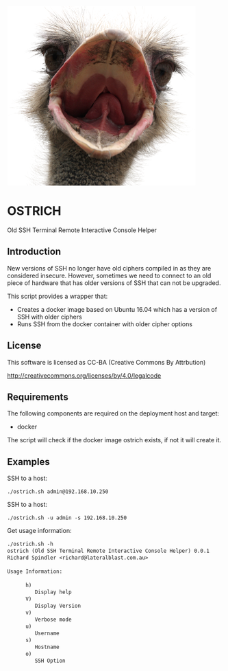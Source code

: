 ![alt tag](https://raw.githubusercontent.com/lateralblast/ostrich/master/ostrich.png)

OSTRICH
=======

Old SSH Terminal Remote Interactive Console Helper

Introduction
------------

New versions of SSH no longer have old ciphers compiled in as they are considered insecure.
However, sometimes we need to connect to an old piece of hardware that has older versions 
of SSH that can not be upgraded.

This script provides a wrapper that:

- Creates a docker image based on Ubuntu 16.04 which has a version of SSH with older ciphers
- Runs SSH from the docker container with older cipher options

License
-------

This software is licensed as CC-BA (Creative Commons By Attrbution)

http://creativecommons.org/licenses/by/4.0/legalcode


Requirements
------------

The following components are required on the deployment host and target:

- docker

The script will check if the docker image ostrich exists, if not it will create it.

Examples
--------

SSH to a host:

```
./ostrich.sh admin@192.168.10.250
```

SSH to a host:

```
./ostrich.sh -u admin -s 192.168.10.250
```

Get usage information:

```
./ostrich.sh -h
ostrich (Old SSH Terminal Remote Interactive Console Helper) 0.0.1
Richard Spindler <richard@lateralblast.com.au>

Usage Information:

      h)
         Display help
      V)
         Display Version
      v)
         Verbose mode
      u)
         Username
      s)
         Hostname
      o)
         SSH Option
```